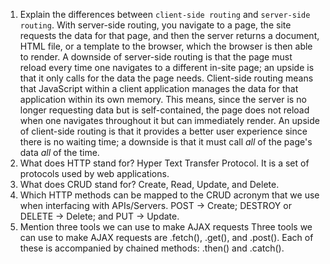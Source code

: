 1.  Explain the differences between `client-side routing` and `server-side routing`.
    With server-side routing, you navigate to a page, the site requests the data for that page, and then the server returns a document, HTML file, or a template to the browser, which the browser is then able to render. A downside of server-side routing is that the page must reload every time one navigates to a different in-site page; an upside is that it only calls for the data the page needs.
    Client-side routing means that JavaScript within a client application manages the data for that application within its own memory. This means, since the server is no longer requesting data but is self-contained, the page does not reload when one navigates throughout it but can immediately render. An upside of client-side routing is that it provides a better user experience since there is no waiting time; a downside is that it must call *all* of the page's data *all* of the time.
2.  What does HTTP stand for?
    Hyper Text Transfer Protocol. It is a set of protocols used by web applications.
3.  What does CRUD stand for?
    Create, Read, Update, and Delete.
4.  Which HTTP methods can be mapped to the CRUD acronym that we use when interfacing with APIs/Servers.
    POST -> Create; DESTROY or DELETE -> Delete; and PUT -> Update.
5.  Mention three tools we can use to make AJAX requests
    Three tools we can use to make AJAX requests are .fetch(), .get(), and .post(). Each of these is accompanied by chained methods: .then() and .catch().